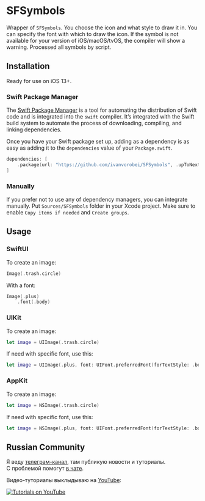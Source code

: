 # SFSymbols

Wrapper of `SFSymbols`. You choose the icon and what style to draw it in. You can specify the font with which to draw the icon. If the symbol is not available for your version of iOS/macOS/tvOS, the compiler will show a warning. Processed all symbols by script.

## Installation

Ready for use on iOS 13+.

### Swift Package Manager

The [Swift Package Manager](https://swift.org/package-manager/) is a tool for automating the distribution of Swift code and is integrated into the `swift` compiler. It’s integrated with the Swift build system to automate the process of downloading, compiling, and linking dependencies.

Once you have your Swift package set up, adding as a dependency is as easy as adding it to the `dependencies` value of your `Package.swift`.

```swift
dependencies: [
    .package(url: "https://github.com/ivanvorobei/SFSymbols", .upToNextMajor(from: "1.0.1"))
]
```

### Manually

If you prefer not to use any of dependency managers, you can integrate manually. Put `Sources/SFSymbols` folder in your Xcode project. Make sure to enable `Copy items if needed` and `Create groups`.

## Usage

### SwiftUI

To create an image:

```swift
Image(.trash.circle)
```

With a font:

```swift
Image(.plus)
    .font(.body)
```

### UIKit

To create an image:

```swift
let image = UIImage(.trash.circle)
```

If need with specific font, use this:

```swift
let image = UIImage(.plus, font: UIFont.preferredFont(forTextStyle: .body))
```

### AppKit

To create an image:

```swift
let image = NSImage(.trash.circle)
```

If need with specific font, use this:

```swift
let image = NSImage(.plus, font: UIFont.preferredFont(forTextStyle: .body))
```

## Russian Community

Я веду [телеграм-канал](https://sparrowcode.io/telegram), там публикую новости и туториалы.<br>
С проблемой помогут [в чате](https://sparrowcode.io/telegram/chat).

Видео-туториалы выклыдываю на [YouTube](https://ivanvorobei.by/youtube):

[![Tutorials on YouTube](https://cdn.ivanvorobei.by/github/readme/youtube-preview.jpg)](https://ivanvorobei.by/youtube)
